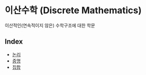 # 이산수학 (Discrete Mathematics)
이산적인(연속적이지 않은) 수학구조에 대한 학문

## Index
- [논리](Logic.md)
- [증명](Proof.md)
- [집합](Set.md)

